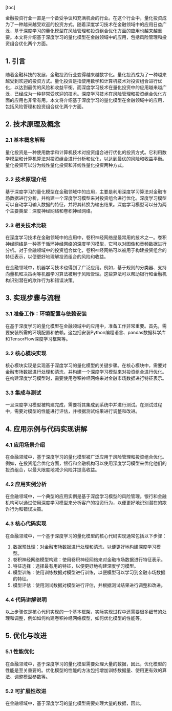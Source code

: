 
[toc]                    
                
                
金融投资行业一直是一个备受争议和充满机会的行业。在这个行业中，量化投资成为了一种越来越受欢迎的投资方式。随着深度学习技术在金融领域中的应用日益广泛，基于深度学习的量化模型在风险管理和投资组合优化方面的应用也越来越重要。本文将介绍基于深度学习的量化模型在金融领域中的应用，包括风险管理和投资组合优化两个方面。

## 1. 引言

随着金融科技的发展，金融投资行业变得越来越数字化。量化投资成为了一种越来越受到欢迎的投资方式。量化投资是指使用数学和计算机技术对投资组合进行优化，以达到最优的风险和收益平衡。而深度学习技术在量化投资中的应用越来越广泛，已经成为一种非常受欢迎的技术。深度学习技术在风险管理和投资组合优化方面的应用也非常有用。本文将介绍基于深度学习的量化模型在金融领域中的应用，包括风险管理和投资组合优化两个方面。

## 2. 技术原理及概念

### 2.1 基本概念解释

量化投资是一种使用数学和计算机技术对投资组合进行优化的投资方式。它利用数学模型和计算机算法对投资组合进行分析和优化，以达到最优的风险和收益平衡。量化投资可以分为线性量化投资和非线性量化投资两种方式。

### 2.2 技术原理介绍

基于深度学习的量化模型在金融领域中的应用，主要是利用深度学习算法对金融市场数据进行分析，并构建一个深度学习模型来对投资组合进行优化。深度学习模型可以自动学习输入数据的特征，并将其转换为输出结果。深度学习模型可以分为两个主要类型：深度神经网络和卷积神经网络。

### 2.3 相关技术比较

在深度学习技术在金融领域中的应用中，卷积神经网络是最常用的技术之一。卷积神经网络是一种基于循环神经网络的深度学习模型，它可以对图像和音频数据进行分析。对于金融领域中的投资组合优化，卷积神经网络可以被用于构建投资组合的特征表示，以便更好地理解投资组合的风险和收益。

在金融领域中，机器学习技术也得到了广泛应用。例如，基于规则的分类器、支持向量机和决策树等机器学习算法被用于风险管理。这些算法可以帮助银行和金融机构识别潜在的欺诈行为和错误决策。

## 3. 实现步骤与流程

### 3.1 准备工作：环境配置与依赖安装

在基于深度学习的量化模型在金融领域中的应用中，准备工作非常重要。首先，需要安装所需的环境配置和依赖。这包括安装Python编程语言、pandas数据科学库和TensorFlow深度学习框架等。

### 3.2 核心模块实现

核心模块实现是实现基于深度学习的量化模型的关键步骤。在核心模块中，需要对金融市场数据进行处理和清洗，并构建一个深度学习模型来对投资组合进行优化。在构建深度学习模型时，需要使用卷积神经网络来对金融市场数据进行特征表示。

### 3.3 集成与测试

一旦深度学习模型被构建完成，需要将其集成到系统中并进行测试。在测试过程中，需要对模型的性能进行评估，并根据测试结果进行调整和改进。

## 4. 应用示例与代码实现讲解

### 4.1 应用场景介绍

在金融领域中，基于深度学习的量化模型被广泛应用于风险管理和投资组合优化。例如，在投资组合优化方面，银行和金融机构可以使用深度学习模型来优化他们的投资组合，以最大限度地减少风险并提高收益。

### 4.2 应用实例分析

在金融领域中，一个典型的应用实例是基于深度学习模型的风险管理。银行和金融机构可以通过使用深度学习模型来分析客户的投资行为，以便更好地识别潜在的欺诈行为和错误决策。

### 4.3 核心代码实现

在金融领域中，一个基于深度学习的量化模型的核心代码实现通常包括以下步骤：

1. 数据预处理：对金融市场数据进行处理和清洗，以便更好地构建深度学习模型。
2. 卷积神经网络模型构建：使用卷积神经网络来对金融市场数据进行特征表示。
3. 特征选择：选择最有用的特征，以便更好地构建深度学习模型。
4. 模型训练：使用训练数据对模型进行训练，以便模型可以学习到金融市场数据的特征。
5. 模型评估：使用测试数据对模型进行评估，并根据测试结果进行调整和改进。

### 4.4 代码讲解说明

以上步骤仅是核心代码实现的一个基本框架，实际实现过程中还需要很多细节的处理和调整，例如如何构建卷积神经网络模型，如何优化模型的性能等。

## 5. 优化与改进

### 5.1 性能优化

在金融领域中，基于深度学习的量化模型需要处理大量的数据，因此，优化模型的性能是至关重要的。优化模型的性能的方法包括增加训练数据量、使用更有效的算法、调整模型参数等。

### 5.2 可扩展性改进

在金融领域中，基于深度学习的量化模型需要处理大量的数据，因此，

